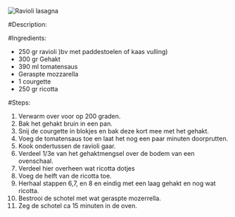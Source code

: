 ![Ravioli lasagna](https://wearychef.com/wp-content/uploads/2017/02/Ravioli-Lasagna-square-zoom.jpg)

#Description:

#Ingredients:

* 250 gr ravioli )bv met paddestoelen of kaas vulling)
* 300 gr Gehakt
* 390 ml tomatensaus
* Geraspte mozzarella
* 1 courgette
* 250 gr ricotta

#Steps:

1. Verwarm over voor op 200 graden.
2. Bak het gehakt bruin in een pan.
3. Snij de courgette in blokjes en bak deze kort mee met het gehakt.
4. Voeg de tomatensaus toe en laat het nog een paar minuten doorprutten.
5. Kook ondertussen de ravioli gaar. 
6. Verdeel 1/3e van het gehaktmengsel over de bodem van een ovenschaal.
7. Verdeel hier overheen wat ricotta dotjes
8. Voeg de helft van de ricotta toe.
9. Herhaal stappen 6,7, en 8 en eindig met een laag gehakt en nog wat ricotta.
10. Bestrooi de schotel met wat geraspte mozerrella.
11. Zeg de schotel ca 15 minuten in de oven.
